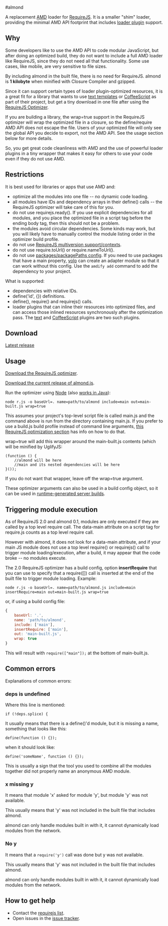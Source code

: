 #almond

A replacement [AMD](https://github.com/amdjs/amdjs-api/wiki/AMD) loader for
[RequireJS](http://requirejs.org). It is a smaller "shim" loader, providing the
minimal AMD API footprint that includes [loader plugin](http://requirejs.org/docs/plugins.html) support.

## Why

Some developers like to use the AMD API to code modular JavaScript, but after doing an optimized build,
they do not want to include a full AMD loader like RequireJS, since they do not need all that functionality.
Some use cases, like mobile, are very sensitive to file sizes.

By including almond in the built file, there is no need for RequireJS.
almond is **1 kilobyte** when minified with Closure Compiler and gzipped.

Since it can support certain types of loader plugin-optimized resources, it is a great
fit for a library that wants to use [text templates](http://requirejs.org/docs/api.html#text)
or [CoffeeScript](https://github.com/jrburke/require-cs) as part of
their project, but get a tiny download in one file after using the
[RequireJS Optimizer](http://requirejs.org/docs/optimization.html).

If you are building a library, the wrap=true support in the RequireJS optimizer
will wrap the optimized file in a closure, so the define/require AMD API does not
escape the file. Users of your optimized file will only see the global API you decide
to export, not the AMD API. See the usage section below for more details.

So, you get great code cleanliness with AMD and the use of powerful loader plugins
in a tiny wrapper that makes it easy for others to use your code even if they do not use AMD.

## Restrictions

It is best used for libraries or apps that use AMD and:

* optimize all the modules into one file -- no dynamic code loading.
* all modules have IDs and dependency arrays in their define() calls -- the RequireJS optimizer will take care of this for you.
* do not use requirejs.ready(). If you use explicit dependencies for all modules, and you place
the optimized file in a script tag before the ending body tag, then this should not be a problem.
* the modules avoid circular dependencies. Some kinds may work, but you will likely have to manually control
the module listing order in the optimizer build profile.
* do not use [RequireJS multiversion support/contexts](http://requirejs.org/docs/api.html#multiversion).
* do not use require.toUrl() or require.nameToUrl().
* do not use [packages/packagePaths config](http://requirejs.org/docs/api.html#packages). If you need to use packages that have a main property, [volo](https://github.com/volojs/volo) can create an adapter module so that it can work without this config. Use the `amdify add` command to add the dependency to your project.

What is supported:

* dependencies with relative IDs.
* define('id', {}) definitions.
* define(), require() and requirejs() calls.
* loader plugins that can inline their resources into optimized files, and
can access those inlined resources synchronously after the optimization pass.
The [text](http://requirejs.org/docs/api.html#text) and
[CoffeeScript](https://github.com/jrburke/require-cs) plugins are two such plugins.


## Download

[Latest release](https://github.com/jrburke/almond/raw/latest/almond.js)


## Usage

[Download the RequireJS optimizer](http://requirejs.org/docs/download.html#rjs).

[Download the current release of almond.js](https://github.com/jrburke/almond/raw/latest/almond.js).

Run the optimizer using [Node](http://nodejs.org) (also [works in Java](https://github.com/jrburke/r.js/blob/master/README.md)):

    node r.js -o baseUrl=. name=path/to/almond include=main out=main-built.js wrap=true

This assumes your project's top-level script file is called main.js and the command
above is run from the directory containing main.js. If you prefer to use a build.js build profile instead of command line arguments, [this RequireJS optimization section](http://requirejs.org/docs/optimization.html#pitfalls) has info on how to do that.

wrap=true will add this wrapper around the main-built.js contents (which will be minified by UglifyJS:

    (function () {
        //almond will be here
        //main and its nested dependencies will be here
    }());

If you do not want that wrapper, leave off the wrap=true argument.

These optimizer arguments can also be used in a build config object, so it can be used
in [runtime-generated server builds](https://github.com/jrburke/r.js/blob/master/build/tests/http/httpBuild.js).

## Triggering module execution <a name="execution"></a>

As of RequireJS 2.0 and almond 0.1, modules are only executed if they are
called by a top level require call. The data-main attribute on a script tag
for require.js counts as a top level require call.

However with almond, it does not look for a data-main attribute, and if your
main JS module does not use a top level require() or requirejs() call to
trigger module loading/execution, after a build, it may appear that the code
broke -- no modules execute.

The 2.0 RequireJS optimizer has a build config, option **insertRequire** that you
can use to specify that a require([]) call is inserted at the end of the built
file to trigger module loading. Example:

    node r.js -o baseUrl=. name=path/to/almond.js include=main insertRequire=main out=main-built.js wrap=true

or, if using a build config file:

```javascript
{
    baseUrl: '.',
    name: 'path/to/almond',
    include: ['main'],
    insertRequire: ['main'],
    out: 'main-built.js',
    wrap: true
}
```

This will result with `require(["main"]);` at the bottom of main-built.js.

## Common errors

Explanations of common errors:

### deps is undefined

Where this line is mentioned:

    if (!deps.splice) {

It usually means that there is a define()'d module, but it is missing a name,
something that looks like this:

    define(function () {});

when it should look like:

    define('someName', function () {});

This is usually a sign that the tool you used to combine all the modules
together did not properly name an anonymous AMD module.

### x missing y

It means that module 'x' asked for module 'y', but module 'y' was not available.

This usually means that 'y' was not included in the built file that includes almond.

almond can only handle modules built in with it, it cannot dynamically load
modules from the network.


### No y

It means that a `require('y')` call was done but y was not available.

This usually means that 'y' was not included in the built file that includes almond.

almond can only handle modules built in with it, it cannot dynamically load
modules from the network.

## How to get help

* Contact the [requirejs list](https://groups.google.com/group/requirejs).
* Open issues in the [issue tracker](https://github.com/jrburke/almond/issues).
